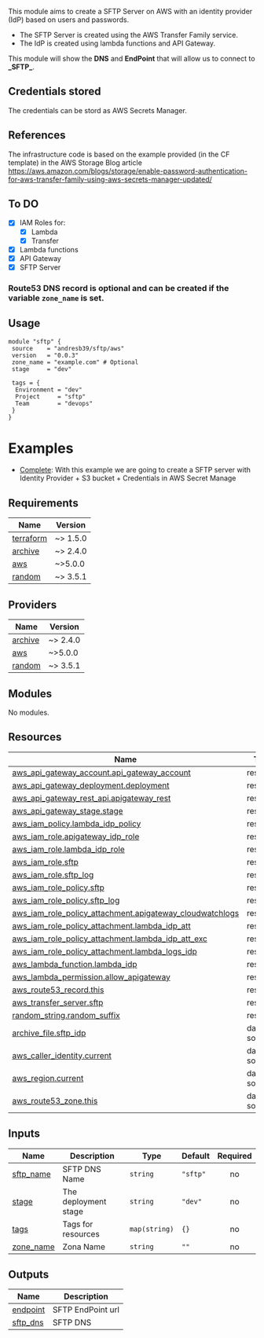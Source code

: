 <!-- BEGIN_TF_DOCS -->
This module aims to create a SFTP Server on AWS with an identity provider (IdP) based on users and passwords.
- The SFTP Server is created using the AWS Transfer Family service.
- The IdP is created using lambda functions and API Gateway.

This module will show the **DNS** and **EndPoint** that will allow us to connect to **\_SFTP\_**.

## Credentials stored
The credentials can be stord as AWS Secrets Manager.

## References
The infrastructure code is based on the example provided (in the CF template) in the AWS Storage Blog article
https://aws.amazon.com/blogs/storage/enable-password-authentication-for-aws-transfer-family-using-aws-secrets-manager-updated/

## To DO
- [X] IAM Roles for:
  - [X] Lambda
  - [X] Transfer
- [X] Lambda functions
- [X] API Gateway
- [X] SFTP Server

### Route53 DNS record is optional and can be created if the variable `zone_name` is set.

## Usage
```hcl
module "sftp" {
 source    = "andresb39/sftp/aws"
 version   = "0.0.3"
 zone_name = "example.com" # Optional
 stage     = "dev"

 tags = {
  Environment = "dev"
  Project     = "sftp"
  Team        = "devops"
 }
}
```

# Examples
- [Complete](https://github.com/andresb39/terraform-aws-sftp/tree/main/examples/complete): With this example we are going to create a SFTP server with Identity Provider + S3 bucket + Credentials in AWS Secret Manage

## Requirements

| Name | Version |
|------|---------|
| <a name="requirement_terraform"></a> [terraform](#requirement\_terraform) | ~> 1.5.0 |
| <a name="requirement_archive"></a> [archive](#requirement\_archive) | ~> 2.4.0 |
| <a name="requirement_aws"></a> [aws](#requirement\_aws) | ~>5.0.0 |
| <a name="requirement_random"></a> [random](#requirement\_random) | ~> 3.5.1 |

## Providers

| Name | Version |
|------|---------|
| <a name="provider_archive"></a> [archive](#provider\_archive) | ~> 2.4.0 |
| <a name="provider_aws"></a> [aws](#provider\_aws) | ~>5.0.0 |
| <a name="provider_random"></a> [random](#provider\_random) | ~> 3.5.1 |

## Modules

No modules.

## Resources

| Name | Type |
|------|------|
| [aws_api_gateway_account.api_gateway_account](https://registry.terraform.io/providers/hashicorp/aws/latest/docs/resources/api_gateway_account) | resource |
| [aws_api_gateway_deployment.deployment](https://registry.terraform.io/providers/hashicorp/aws/latest/docs/resources/api_gateway_deployment) | resource |
| [aws_api_gateway_rest_api.apigateway_rest](https://registry.terraform.io/providers/hashicorp/aws/latest/docs/resources/api_gateway_rest_api) | resource |
| [aws_api_gateway_stage.stage](https://registry.terraform.io/providers/hashicorp/aws/latest/docs/resources/api_gateway_stage) | resource |
| [aws_iam_policy.lambda_idp_policy](https://registry.terraform.io/providers/hashicorp/aws/latest/docs/resources/iam_policy) | resource |
| [aws_iam_role.apigateway_idp_role](https://registry.terraform.io/providers/hashicorp/aws/latest/docs/resources/iam_role) | resource |
| [aws_iam_role.lambda_idp_role](https://registry.terraform.io/providers/hashicorp/aws/latest/docs/resources/iam_role) | resource |
| [aws_iam_role.sftp](https://registry.terraform.io/providers/hashicorp/aws/latest/docs/resources/iam_role) | resource |
| [aws_iam_role.sftp_log](https://registry.terraform.io/providers/hashicorp/aws/latest/docs/resources/iam_role) | resource |
| [aws_iam_role_policy.sftp](https://registry.terraform.io/providers/hashicorp/aws/latest/docs/resources/iam_role_policy) | resource |
| [aws_iam_role_policy.sftp_log](https://registry.terraform.io/providers/hashicorp/aws/latest/docs/resources/iam_role_policy) | resource |
| [aws_iam_role_policy_attachment.apigateway_cloudwatchlogs](https://registry.terraform.io/providers/hashicorp/aws/latest/docs/resources/iam_role_policy_attachment) | resource |
| [aws_iam_role_policy_attachment.lambda_idp_att](https://registry.terraform.io/providers/hashicorp/aws/latest/docs/resources/iam_role_policy_attachment) | resource |
| [aws_iam_role_policy_attachment.lambda_idp_att_exc](https://registry.terraform.io/providers/hashicorp/aws/latest/docs/resources/iam_role_policy_attachment) | resource |
| [aws_iam_role_policy_attachment.lambda_logs_idp](https://registry.terraform.io/providers/hashicorp/aws/latest/docs/resources/iam_role_policy_attachment) | resource |
| [aws_lambda_function.lambda_idp](https://registry.terraform.io/providers/hashicorp/aws/latest/docs/resources/lambda_function) | resource |
| [aws_lambda_permission.allow_apigateway](https://registry.terraform.io/providers/hashicorp/aws/latest/docs/resources/lambda_permission) | resource |
| [aws_route53_record.this](https://registry.terraform.io/providers/hashicorp/aws/latest/docs/resources/route53_record) | resource |
| [aws_transfer_server.sftp](https://registry.terraform.io/providers/hashicorp/aws/latest/docs/resources/transfer_server) | resource |
| [random_string.random_suffix](https://registry.terraform.io/providers/hashicorp/random/latest/docs/resources/string) | resource |
| [archive_file.sftp_idp](https://registry.terraform.io/providers/hashicorp/archive/latest/docs/data-sources/file) | data source |
| [aws_caller_identity.current](https://registry.terraform.io/providers/hashicorp/aws/latest/docs/data-sources/caller_identity) | data source |
| [aws_region.current](https://registry.terraform.io/providers/hashicorp/aws/latest/docs/data-sources/region) | data source |
| [aws_route53_zone.this](https://registry.terraform.io/providers/hashicorp/aws/latest/docs/data-sources/route53_zone) | data source |

## Inputs

| Name | Description | Type | Default | Required |
|------|-------------|------|---------|:--------:|
| <a name="input_sftp_name"></a> [sftp\_name](#input\_sftp\_name) | SFTP DNS Name | `string` | `"sftp"` | no |
| <a name="input_stage"></a> [stage](#input\_stage) | The deployment stage | `string` | `"dev"` | no |
| <a name="input_tags"></a> [tags](#input\_tags) | Tags for resources | `map(string)` | `{}` | no |
| <a name="input_zone_name"></a> [zone\_name](#input\_zone\_name) | Zona Name | `string` | `""` | no |

## Outputs

| Name | Description |
|------|-------------|
| <a name="output_endpoint"></a> [endpoint](#output\_endpoint) | SFTP EndPoint url |
| <a name="output_sftp_dns"></a> [sftp\_dns](#output\_sftp\_dns) | SFTP DNS |
<!-- END_TF_DOCS -->